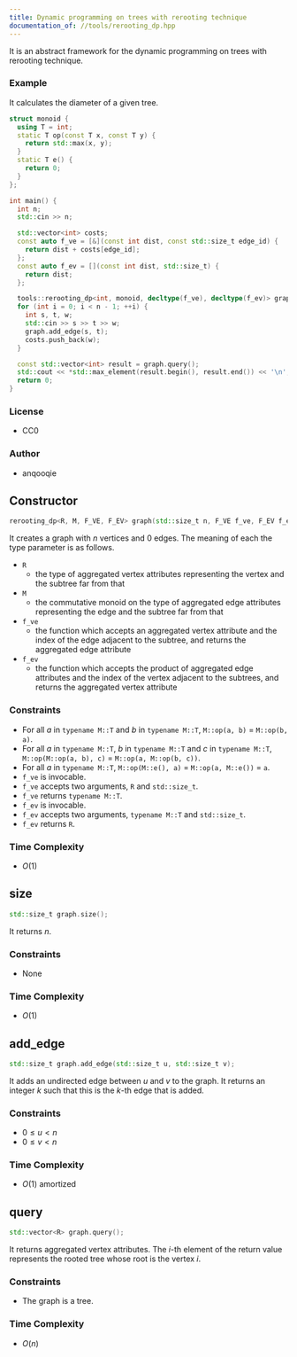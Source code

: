 ```yaml
---
title: Dynamic programming on trees with rerooting technique
documentation_of: //tools/rerooting_dp.hpp
---
```


It is an abstract framework for the dynamic programming on trees with rerooting technique.

### Example
It calculates the diameter of a given tree.

```cpp
struct monoid {
  using T = int;
  static T op(const T x, const T y) {
    return std::max(x, y);
  }
  static T e() {
    return 0;
  }
};

int main() {
  int n;
  std::cin >> n;

  std::vector<int> costs;
  const auto f_ve = [&](const int dist, const std::size_t edge_id) {
    return dist + costs[edge_id];
  };
  const auto f_ev = [](const int dist, std::size_t) {
    return dist;
  };

  tools::rerooting_dp<int, monoid, decltype(f_ve), decltype(f_ev)> graph(n, f_ve, f_ev);
  for (int i = 0; i < n - 1; ++i) {
    int s, t, w;
    std::cin >> s >> t >> w;
    graph.add_edge(s, t);
    costs.push_back(w);
  }

  const std::vector<int> result = graph.query();
  std::cout << *std::max_element(result.begin(), result.end()) << '\n';
  return 0;
}
```

### License
- CC0

### Author
- anqooqie

## Constructor
```cpp
rerooting_dp<R, M, F_VE, F_EV> graph(std::size_t n, F_VE f_ve, F_EV f_ev);
```

It creates a graph with $n$ vertices and $0$ edges.
The meaning of each the type parameter is as follows.

- `R`
    - the type of aggregated vertex attributes representing the vertex and the subtree far from that
- `M`
    - the commutative monoid on the type of aggregated edge attributes representing the edge and the subtree far from that
- `f_ve`
    - the function which accepts an aggregated vertex attribute and the index of the edge adjacent to the subtree, and returns the aggregated edge attribute
- `f_ev`
    - the function which accepts the product of aggregated edge attributes and the index of the vertex adjacent to the subtrees, and returns the aggregated vertex attribute

### Constraints
- For all $a$ in `typename M::T` and $b$ in `typename M::T`, `M::op(a, b)` $=$ `M::op(b, a)`.
- For all $a$ in `typename M::T`, $b$ in `typename M::T` and $c$ in `typename M::T`, `M::op(M::op(a, b), c)` $=$ `M::op(a, M::op(b, c))`.
- For all $a$ in `typename M::T`, `M::op(M::e(), a)` $=$ `M::op(a, M::e())` $=$ `a`.
- `f_ve` is invocable.
- `f_ve` accepts two arguments, `R` and `std::size_t`.
- `f_ve` returns `typename M::T`.
- `f_ev` is invocable.
- `f_ev` accepts two arguments, `typename M::T` and `std::size_t`.
- `f_ev` returns `R`.

### Time Complexity
- $O(1)$

## size
```cpp
std::size_t graph.size();
```

It returns $n$.

### Constraints
- None

### Time Complexity
- $O(1)$

## add_edge
```cpp
std::size_t graph.add_edge(std::size_t u, std::size_t v);
```

It adds an undirected edge between $u$ and $v$ to the graph.
It returns an integer $k$ such that this is the $k$-th edge that is added.

### Constraints
- $0 \leq u < n$
- $0 \leq v < n$

### Time Complexity
- $O(1)$ amortized

## query
```cpp
std::vector<R> graph.query();
```

It returns aggregated vertex attributes.
The $i$-th element of the return value represents the rooted tree whose root is the vertex $i$.

### Constraints
- The graph is a tree.

### Time Complexity
- $O(n)$
